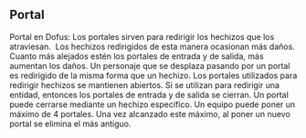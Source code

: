 ## Portal
Portal en Dofus: Los portales sirven para redirigir los hechizos que los atraviesan. 
Los hechizos redirigidos de esta manera ocasionan más daños. Cuanto más alejados estén los portales de entrada y de salida, más aumentan los daños.
Un personaje que se desplaza pasando por un portal es redirigido de la misma forma que un hechizo.
Los portales utilizados para redirigir hechizos se mantienen abiertos. Si se utilizan para redirigir una entidad, entonces los portales de entrada y de salida se cierran. Un portal puede cerrarse mediante un hechizo específico.
Un equipo puede poner un máximo de 4 portales. Una vez alcanzado este máximo, al poner un nuevo portal se elimina el más antiguo.